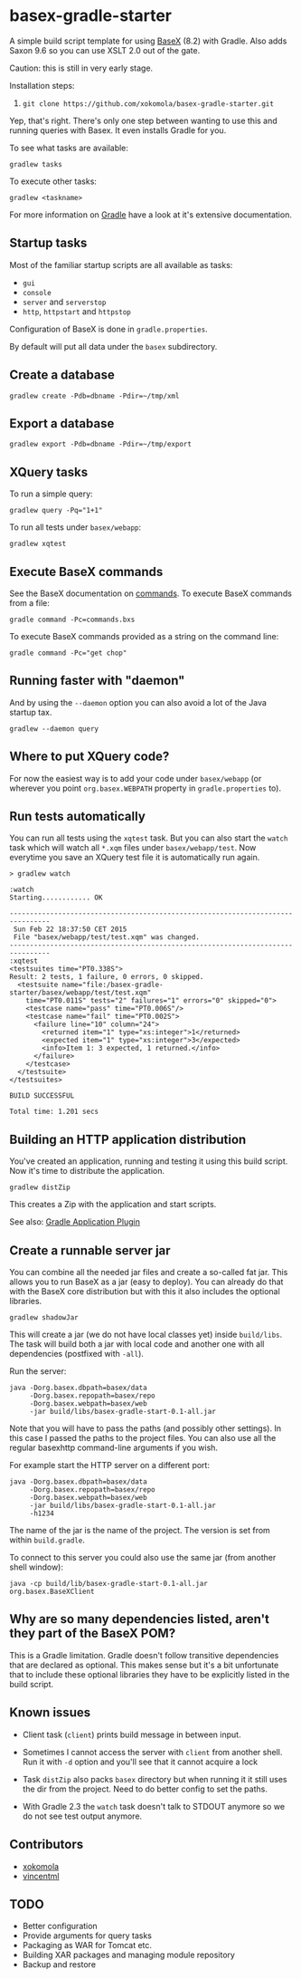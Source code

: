 # basex-gradle-starter

A simple build script template for using [BaseX](basex.org) (8.2) with Gradle. Also adds Saxon 9.6 so you can use XSLT 2.0 out of the gate.

Caution: this is still in very early stage.

Installation steps:

1. `git clone https://github.com/xokomola/basex-gradle-starter.git`

Yep, that's right. There's only one step between wanting to use this and running
queries with Basex. It even installs Gradle for you.

To see what tasks are available:

    gradlew tasks

To execute other tasks:

    gradlew <taskname>

For more information on [Gradle](https://gradle.org) have a look at it's
extensive documentation.


## Startup tasks

Most of the familiar startup scripts are all available as tasks:

- `gui`
- `console`
- `server` and `serverstop`
- `http`, `httpstart` and `httpstop`

Configuration of BaseX is done in `gradle.properties`.

By default will put all data under the `basex` subdirectory.

## Create a database

    gradlew create -Pdb=dbname -Pdir=~/tmp/xml

## Export a database

    gradlew export -Pdb=dbname -Pdir=~/tmp/export

## XQuery tasks

To run a simple query:

    gradlew query -Pq="1+1"

To run all tests under `basex/webapp`:

    gradlew xqtest


## Execute BaseX commands

See the BaseX documentation on [commands](http://docs.basex.org/wiki/Commands). To execute BaseX commands from a file:

    gradle command -Pc=commands.bxs

To execute BaseX commands provided as a string on the command line:

    gradle command -Pc="get chop"

 
## Running faster with "daemon"

And by using the `--daemon` option you can also avoid a lot of the Java startup
tax.

    gradlew --daemon query


## Where to put XQuery code?

For now the easiest way is to add your code under `basex/webapp` (or wherever
you point `org.basex.WEBPATH` property in `gradle.properties` to).

## Run tests automatically

You can run all tests using the `xqtest` task. But you can also start the `watch`
task which will watch all `*.xqm` files under `basex/webapp/test`. Now everytime
you save an XQuery test file it is automatically run again.

    > gradlew watch

    :watch
    Starting............ OK
    
    --------------------------------------------------------------------------------
     Sun Feb 22 18:37:50 CET 2015
     File "basex/webapp/test/test.xqm" was changed.
    --------------------------------------------------------------------------------
    :xqtest
    <testsuites time="PT0.338S">
    Result: 2 tests, 1 failure, 0 errors, 0 skipped.
      <testsuite name="file:/basex-gradle-starter/basex/webapp/test/test.xqm" 
        time="PT0.011S" tests="2" failures="1" errors="0" skipped="0">
        <testcase name="pass" time="PT0.006S"/>
        <testcase name="fail" time="PT0.002S">
          <failure line="10" column="24">
            <returned item="1" type="xs:integer">1</returned>
            <expected item="1" type="xs:integer">3</expected>
            <info>Item 1: 3 expected, 1 returned.</info>
          </failure>
        </testcase>
      </testsuite>
    </testsuites>
    
    BUILD SUCCESSFUL
    
    Total time: 1.201 secs
    
## Building an HTTP application distribution

You've created an application, running and testing it using this build script.
Now it's time to distribute the application.

    gradlew distZip

This creates a Zip with the application and start scripts.

See also: [Gradle Application
Plugin](http://gradle.org/docs/current/userguide/application_plugin.html)
  
## Create a runnable server jar

You can combine all the needed jar files and create a so-called fat jar. This
allows you to run BaseX as a jar (easy to deploy). You can already do that
with the BaseX core distribution but with this it also includes the optional
libraries.

    gradlew shadowJar

This will create a jar (we do not have local classes yet) inside `build/libs`.
The task will build both a jar with local code and another one with all
dependencies (postfixed with `-all`).

Run the server:

    java -Dorg.basex.dbpath=basex/data
         -Dorg.basex.repopath=basex/repo 
         -Dorg.basex.webpath=basex/web
         -jar build/libs/basex-gradle-start-0.1-all.jar

Note that you will have to pass the paths (and possibly other settings). In this
case I passed the paths to the project files. You can also use all the regular
basexhttp command-line arguments if you wish.

For example start the HTTP server on a different port:

    java -Dorg.basex.dbpath=basex/data
         -Dorg.basex.repopath=basex/repo 
         -Dorg.basex.webpath=basex/web
         -jar build/libs/basex-gradle-start-0.1-all.jar
         -h1234

The name of the jar is the name of the project. The version is set from within
`build.gradle`.

To connect to this server you could also use the same jar (from another shell
window):

    java -cp build/lib/basex-gradle-start-0.1-all.jar org.basex.BaseXClient

## Why are so many dependencies listed, aren't they part of the BaseX POM?

This is a Gradle limitation. Gradle doesn't follow transitive dependencies that
are declared as optional. This makes sense but it's a bit unfortunate that to
include these optional libraries they have to be explicitly listed in the build
script.

## Known issues

- Client task (`client`) prints build message in between input.

- Sometimes I cannot access the server with `client` from another shell. Run it
  with `-d` option and you'll see that it cannot acquire a lock
  
- Task `distZip` also packs `basex` directory but when running it it still uses
  the dir from the project. Need to do better config to set the paths.

- With Gradle 2.3 the `watch` task doesn't talk to STDOUT anymore so we do
  not see test output anymore.

## Contributors

- [xokomola](https://github.com/xokomola)
- [vincentml](https://github.com/vincentml)

## TODO

- Better configuration
- Provide arguments for query tasks
- Packaging as WAR for Tomcat etc.
- Building XAR packages and managing module repository
- Backup and restore
